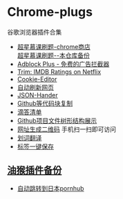 # Chrome-plugs
谷歌浏览器插件合集
- [超星慕课刷题-chrome商店](https://chrome.google.com/webstore/detail/%E8%B6%85%E6%98%9F%E6%85%95%E8%AF%BE%E5%B0%8F%E5%B7%A5%E5%85%B7/kkicgcijebblepmephnfganiiochecfl)  
[超星慕课刷题--本仓库备份](https://github.com/chengziqaq/cxmooc-tools/raw/master/%E5%AE%89%E8%A3%85%E7%A8%8B%E5%BA%8F%E5%A4%87%E4%BB%BD/%E8%B6%85%E6%98%9F%E6%85%95%E8%AF%BE%E5%88%B7%E9%A2%98chrome%E6%8F%92%E4%BB%B6.zip)
- [Adblock Plus - 免费的广告拦截器](https://chrome.google.com/webstore/detail/adblock-plus-free-ad-bloc/cfhdojbkjhnklbpkdaibdccddilifddb)
- [Trim: IMDB Ratings on Netflix](https://chrome.google.com/webstore/detail/trim-imdb-ratings-on-netf/lpgajkhkagnpdjklmpgjeplmgffnhhjj)
- [Cookie-Editor](https://chrome.google.com/webstore/detail/cookie-editor/hlkenndednhfkekhgcdicdfddnkalmdm)
- [自动刷新网页](https://chrome.google.com/webstore/detail/super-auto-refresh-plus/globgafddkdlnalejlkcpaefakkhkdoa)
- [JSON-Hander](https://chrome.google.com/webstore/detail/json-handle/iahnhfdhidomcpggpaimmmahffihkfnj)
- [Github等代码块复制](https://github.com/zenorocha/codecopy)
- [滴答清单](https://chrome.google.com/webstore/detail/ticktick-todo-task-list/diankknpkndanachmlckaikddgcehkod)
- [Github项目文件树形结构展示](https://chrome.google.com/webstore/detail/octotree/bkhaagjahfmjljalopjnoealnfndnagc)
- [网址生成二维码](https://chrome.google.com/webstore/detail/%E4%BA%8C%E7%BB%B4%E7%A0%81qr%E7%A0%81%E7%94%9F%E6%88%90%E5%99%A8qr-code-generato/pflgjjogbmmcmfhfcnlohagkablhbpmg)
手机扫一扫即可访问
- [划词翻译](https://chrome.google.com/webstore/detail/%E5%88%92%E8%AF%8D%E7%BF%BB%E8%AF%91/ikhdkkncnoglghljlkmcimlnlhkeamad/related)
- [标签一键保存](https://chrome.google.com/webstore/detail/%E6%A0%87%E7%AD%BE%E4%B8%80%E9%94%AE%E4%BF%9D%E5%AD%98/inmdclijgcfddiagnepffcmknfgghiho/related)
## [油猴插件备份](https://github.com/chengziqaq/Chrome-plugs/blob/master/tampermonkey-backup-chrome-2020-05-28T08-38-52-562Z.zip)
- [自动跳转到日本pornhub](https://raw.githubusercontent.com/chengziqaq/Chrome-plugs/master/auto_to_jppornhub.js)

